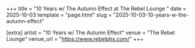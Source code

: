 +++
title = "10 Years w/ The Autumn Effect at The Rebel Lounge "
date = 2025-10-03
template = "page.html"
slug = "2025-10-03-10-years-w-the-autumn-effect"

[extra]
artist = "10 Years w/ The Autumn Effect"
venue = "The Rebel Lounge"
venue_url = "https://www.rebelphx.com/"
+++
